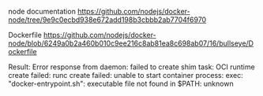 node documentation
https://github.com/nodejs/docker-node/tree/9e9c0ecbd938e672add198b3cbbb2ab7704f6970

Dockerfile
https://github.com/nodejs/docker-node/blob/6249a0b2a460b010c9ee216c8ab81ea8c698ab07/16/bullseye/Dockerfile

Result:
Error response from daemon: failed to create shim task: OCI runtime create failed: runc create failed: unable to start container process: exec: "docker-entrypoint.sh": executable file not found in $PATH: unknown